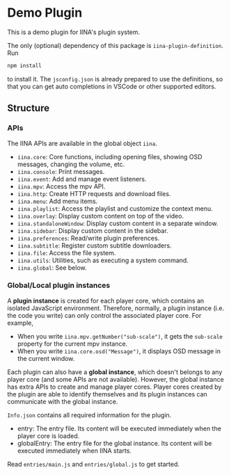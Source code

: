 # Demo Plugin

This is a demo plugin for IINA's plugin system.

The only (optional) dependency of this package is `iina-plugin-definition`. Run

```sh
npm install
```

to install it.
The `jsconfig.json` is already prepared to use the definitions, so that you can get auto completions
in VSCode or other supported editors.

## Structure

### APIs

The IINA APIs are available in the global object `iina`.

- `iina.core`: Core functions, including opening files, showing OSD messages, changing the volume, etc.
- `iina.console`: Print messages.
- `iina.event`: Add and manage event listeners.
- `iina.mpv`: Access the mpv API.
- `iina.http`: Create HTTP requests and download files.
- `iina.menu`: Add menu items.
- `iina.playlist`: Access the playlist and customize the context menu.
- `iina.overlay`: Display custom content on top of the video.
- `iina.standaloneWindow`: Display custom content in a separate window.
- `iina.sidebar`: Display custom content in the sidebar.
- `iina.preferences`: Read/write plugin preferences.
- `iina.subtitle`: Register custom subtitle downloaders.
- `iina.file`: Access the file system.
- `iina.utils`: Utilities, such as executing a system command.
- `iina.global`: See below.

### Global/Local plugin instances

A **plugin instance** is created for each player core, which contains an isolated JavaScript environment.
Therefore, normally, a plugin instance (i.e. the code you write) can only control the associated player core.
For example,

- When you write `iina.mpv.getNumber("sub-scale")`, it gets the `sub-scale` property for the current mpv instance.
- When you write `iina.core.osd("Message")`, it displays OSD message in the current window.

Each plugin can also have a **global instance**, which doesn't belongs to any player core (and some APIs are not available).
However, the global instance has extra APIs to create and manage player cores.
Player cores created by the plugin are able to identify themselves and its plugin instances can communicate with the global instance.

`Info.json` contains all required information for the plugin.

- entry: The entry file. Its content will be executed immediately when the player core is loaded.
- globalEntry: The entry file for the global instance. Its content will be executed immediately when IINA starts.

Read `entries/main.js` and `entries/global.js` to get started.
